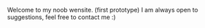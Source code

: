 Welcome to my noob wensite. (first prototype)
I am always open to suggestions, feel free to contact me :)

